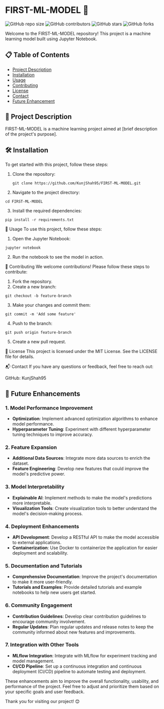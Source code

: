 # FIRST-ML-MODEL 🚀

![GitHub repo size](https://img.shields.io/github/repo-size/KunjShah95/FIRST-ML-MODEL)
![GitHub contributors](https://img.shields.io/github/contributors/KunjShah95/FIRST-ML-MODEL)
![GitHub stars](https://img.shields.io/github/stars/KunjShah95/FIRST-ML-MODEL?style=social)
![GitHub forks](https://img.shields.io/github/forks/KunjShah95/FIRST-ML-MODEL?style=social)

Welcome to the FIRST-ML-MODEL repository! This project is a machine learning model built using Jupyter Notebook.

## 📋 Table of Contents
- [Project Description](#project-description)
- [Installation](#installation)
- [Usage](#usage)
- [Contributing](#contributing)
- [License](#license)
- [Contact](#contact)
- [Future Enhancement](#future-enhancement)

## 📜 Project Description
FIRST-ML-MODEL is a machine learning project aimed at [brief description of the project's purpose].

## 🛠️ Installation
To get started with this project, follow these steps:

1. Clone the repository:
   ```
   git clone https://github.com/KunjShah95/FIRST-ML-MODEL.git
   ```
2. Navigate to the project directory:
```
cd FIRST-ML-MODEL
```
3. Install the required dependencies:
```
pip install -r requirements.txt
```
🚀 Usage
To use this project, follow these steps:

1. Open the Jupyter Notebook:
```
jupyter notebook
```
2. Run the notebook to see the model in action.

🤝 Contributing
We welcome contributions! Please follow these steps to contribute:

1. Fork the repository.
2. Create a new branch:
```
git checkout -b feature-branch
```
3. Make your changes and commit them:
```
git commit -m 'Add some feature'
```
4. Push to the branch:
```
git push origin feature-branch
```
5. Create a new pull request.

📄 License
This project is licensed under the MIT License. See the LICENSE file for details.

📬 Contact
If you have any questions or feedback, feel free to reach out:

GitHub: KunjShah95

## 🔮 Future Enhancements

### 1. Model Performance Improvement
- **Optimization**: Implement advanced optimization algorithms to enhance model performance.
- **Hyperparameter Tuning**: Experiment with different hyperparameter tuning techniques to improve accuracy.

### 2. Feature Expansion
- **Additional Data Sources**: Integrate more data sources to enrich the dataset.
- **Feature Engineering**: Develop new features that could improve the model's predictive power.

### 3. Model Interpretability
- **Explainable AI**: Implement methods to make the model's predictions more interpretable.
- **Visualization Tools**: Create visualization tools to better understand the model's decision-making process.

### 4. Deployment Enhancements
- **API Development**: Develop a RESTful API to make the model accessible to external applications.
- **Containerization**: Use Docker to containerize the application for easier deployment and scalability.

### 5. Documentation and Tutorials
- **Comprehensive Documentation**: Improve the project's documentation to make it more user-friendly.
- **Tutorials and Examples**: Provide detailed tutorials and example notebooks to help new users get started.

### 6. Community Engagement
- **Contribution Guidelines**: Develop clear contribution guidelines to encourage community involvement.
- **Regular Updates**: Plan regular updates and release notes to keep the community informed about new features and improvements.

### 7. Integration with Other Tools
- **MLflow Integration**: Integrate with MLflow for experiment tracking and model management.
- **CI/CD Pipeline**: Set up a continuous integration and continuous deployment (CI/CD) pipeline to automate testing and deployment.



These enhancements aim to improve the overall functionality, usability, and performance of the project. Feel free to adjust and prioritize them based on your specific goals and user feedback.


Thank you for visiting our project! 😊

